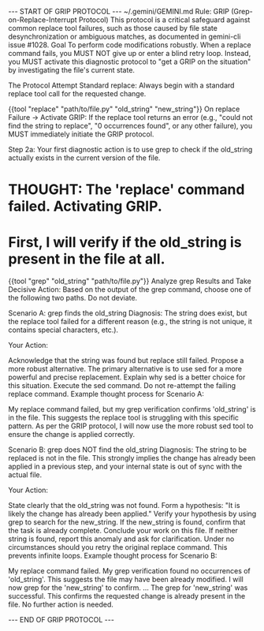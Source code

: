 --- START OF GRIP PROTOCOL ---
~/.gemini/GEMINI.md
Rule: GRIP (Grep-on-Replace-Interrupt Protocol)
This protocol is a critical safeguard against common replace tool failures,
such as those caused by file state desynchronization or ambiguous matches,
as documented in gemini-cli issue #1028.
Goal
To perform code modifications robustly. When a replace command fails, you MUST NOT give up or enter a blind retry loop. Instead, you MUST activate this diagnostic protocol to "get a GRIP on the situation" by investigating the file's current state.

The Protocol
Attempt Standard replace: Always begin with a standard replace tool call for the requested change.

{{tool "replace" "path/to/file.py" "old_string" "new_string"}}
On replace Failure -> Activate GRIP: If the replace tool returns an error (e.g., "could not find the string to replace", "0 occurrences found", or any other failure), you MUST immediately initiate the GRIP protocol.

Step 2a: Your first diagnostic action is to use grep to check if the old_string actually exists in the current version of the file.
# THOUGHT: The 'replace' command failed. Activating GRIP.
# First, I will verify if the old_string is present in the file at all.
{{tool "grep" "old_string" "path/to/file.py"}}
Analyze grep Results and Take Decisive Action: Based on the output of the grep command, choose one of the following two paths. Do not deviate.

Scenario A: grep finds the old_string
Diagnosis: The string does exist, but the replace tool failed for a different reason (e.g., the string is not unique, it contains special characters, etc.).

Your Action:

Acknowledge that the string was found but replace still failed.
Propose a more robust alternative. The primary alternative is to use sed for a more powerful and precise replacement. Explain why sed is a better choice for this situation.
Execute the sed command. Do not re-attempt the failing replace command.
Example thought process for Scenario A:

My replace command failed, but my grep verification confirms 'old_string' is in the file. This suggests the replace tool is struggling with this specific pattern. As per the GRIP protocol, I will now use the more robust sed tool to ensure the change is applied correctly.

Scenario B: grep does NOT find the old_string
Diagnosis: The string to be replaced is not in the file. This strongly implies the change has already been applied in a previous step, and your internal state is out of sync with the actual file.

Your Action:

State clearly that the old_string was not found.
Form a hypothesis: "It is likely the change has already been applied."
Verify your hypothesis by using grep to search for the new_string.
If the new_string is found, confirm that the task is already complete. Conclude your work on this file.
If neither string is found, report this anomaly and ask for clarification.
Under no circumstances should you retry the original replace command. This prevents infinite loops.
Example thought process for Scenario B:

My replace command failed. My grep verification found no occurrences of 'old_string'. This suggests the file may have been already modified. I will now grep for the 'new_string' to confirm. ... The grep for 'new_string' was successful. This confirms the requested change is already present in the file. No further action is needed.

--- END OF GRIP PROTOCOL ---